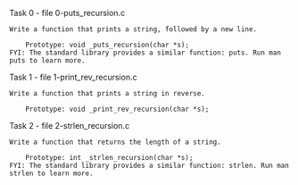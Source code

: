 Task 0 - file 0-puts_recursion.c

	Write a function that prints a string, followed by a new line.

		Prototype: void _puts_recursion(char *s);
	FYI: The standard library provides a similar function: puts. Run man puts to learn more.

Task 1 - file 1-print_rev_recursion.c

	Write a function that prints a string in reverse.

		Prototype: void _print_rev_recursion(char *s);

Task 2 - file 2-strlen_recursion.c

	Write a function that returns the length of a string.

		Prototype: int _strlen_recursion(char *s);
	FYI: The standard library provides a similar function: strlen. Run man strlen to learn more.


